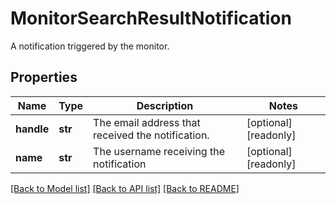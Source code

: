 # MonitorSearchResultNotification

A notification triggered by the monitor.

## Properties
Name | Type | Description | Notes
------------ | ------------- | ------------- | -------------
**handle** | **str** | The email address that received the notification. | [optional] [readonly] 
**name** | **str** | The username receiving the notification | [optional] [readonly] 

[[Back to Model list]](README.md#documentation-for-models) [[Back to API list]](README.md#documentation-for-api-endpoints) [[Back to README]](README.md)


